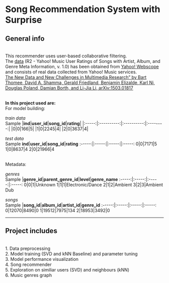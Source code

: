 # Song Recommendation System with Surprise
## General info
<br>This recommender uses user-based collaborative filtering.
<br>The [data](https://webscope.sandbox.yahoo.com/catalog.php?datatype=r&did=2) (R2 - Yahoo! Music User Ratings of Songs with Artist, Album, and Genre Meta Information, v. 1.0) has been obtained from [Yahoo! Webscope](http://webscope.sandbox.yahoo.com) and consists of real data collected from Yahoo! Music services.
<br>[The New Data and New Challenges in Multimedia Research” by Bart Thomee, David A. Shamma, Gerald Friedland, Benjamin Elizalde, Karl Ni, Douglas Poland, Damian Borth, and Li-Jia Li, arXiv:1503.01817](https://www.researchgate.net/profile/David-Shamma/publication/273327809_The_New_Data_and_New_Challenges_in_Multimedia_Research/links/5741fc1508aea45ee84a35f7/The-New-Data-and-New-Challenges-in-Multimedia-Research.pdf)

<br>__In this project used are:__
<br> For model building:


*train data*
<br>Sample
|**ind**|**user\_id**|**song\_id**|**rating**|
|:-----:|:----------:|:----------:|:--------:|
|0|0|166|5|
|1|0|2245|4|
|2|0|3637|4|


*test data*
<br>Sample
**ind**|**user\_id**|**song\_id**|**rating**
:-----:|:-----:|:-----:|:-----:
0|0|7171|5
1|0|8637|4
2|0|21966|4


<br> Metadata:

*genres*
<br>Sample
|**genre\_id**|**parent\_genre\_id**|**level**|**genre\_name**
:-----:|:-----:|:-----:|:-----:
0|0|1|Unknown
1|1|1|Electronic/Dance
2|1|2|Ambient
3|2|3|Ambient Dub

*songs*
<br>Sample
|**song\_id**|**album\_id**|**artist\_id**|**genre\_id**
:-----:|:-----:|:-----:|:-----:
0|12070|8490|0
1|19512|7975|134
2|18953|3492|0


***
## Project includes
<br>1. Data preprocessing
<br>2. Model training (SVD and kNN Baseline) and parameter tuning
<br>3. Model performance visualization
<br>4. Song recommender
<br>5. Exploration on similiar users (SVD) and neighbours (kNN)
<br>6. Music genres graph
